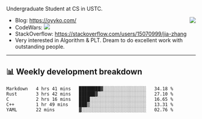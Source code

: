 Undergraduate Student at CS in USTC.

<img align="right" src="https://github-readme-stats.vercel.app/api?username=Oyyko&count_private=true&show_icons=true&hide_title=true&theme=tokyonight" />

- Blog: https://oyyko.com/
- CodeWars: [![](https://www.codewars.com/users/Oyyko/badges/micro)](https://www.codewars.com/users/Oyyko/)
- StackOverflow: https://stackoverflow.com/users/15070999/jia-zhang
- Very interested in Algorithm & PLT. Dream to do excellent work with outstanding people.
---

## 📊 Weekly development breakdown

<!--START_SECTION:waka-->
```text
Markdown   4 hrs 41 mins   ████████▓░░░░░░░░░░░░░░░░   34.18 % 
Rust       3 hrs 42 mins   ██████▓░░░░░░░░░░░░░░░░░░   27.10 % 
C          2 hrs 16 mins   ████░░░░░░░░░░░░░░░░░░░░░   16.65 % 
C++        1 hr 49 mins    ███▒░░░░░░░░░░░░░░░░░░░░░   13.31 % 
YAML       22 mins         ▓░░░░░░░░░░░░░░░░░░░░░░░░   02.76 % 
```
<!--END_SECTION:waka-->
